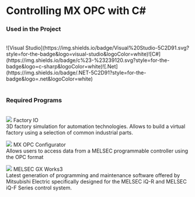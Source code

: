 # Controlling MX OPC with C#

<h3>Used in the Project</h3><br>
![Visual Studio](https://img.shields.io/badge/Visual%20Studio-5C2D91.svg?style=for-the-badge&logo=visual-studio&logoColor=white)![C#](https://img.shields.io/badge/c%23-%23239120.svg?style=for-the-badge&logo=c-sharp&logoColor=white)![.Net](https://img.shields.io/badge/.NET-5C2D91?style=for-the-badge&logo=.net&logoColor=white)  <br>
<br>

<h3>Required Programs</h3><br>
<img src="https://drive.google.com/uc?export=view&id=1vnKKPSc7y49XuTwCEOd8DT1Yd6Qp5KGc"> Factory IO<br>
3D factory simulation for automation technologies. Allows to build a virtual factory using a selection of common industrial parts.

<img src="https://drive.google.com/uc?export=view&id=1Ce426YO1MTslauwWPRQki9CSI-TeghjN"> MX OPC Configurator<br>
Allows users to access data from a MELSEC programmable controller using the OPC format

<img src="https://drive.google.com/uc?export=view&id=1F-Qp7uRD5quDFHZX9vl4SSi0P05CHn4w"> MELSEC GX Works3 <br> 
Latest generation of programming and maintenance software offered by Mitsubishi Electric specifically designed for the MELSEC iQ-R and MELSEC iQ-F Series control system.
